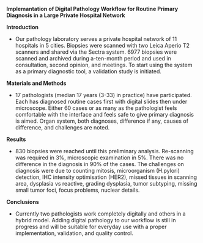 **Implemantation of Digital Pathology Workflow for Routine Primary Diagnosis in a Large Private Hospital Network**

**Introduction**

-   Our pathology laboratory serves a private hospital network of 11 hospitals in 5 cities. Biopsies were scanned with two Leica Aperio T2 scanners and shared via the Sectra system. 6977 biopsies were scanned and archived during a-ten-month period and used in consultation, second opinion, and meetings. To start using the system as a primary diagnostic tool, a validation study is initiated.

**Materials and Methods**

-   17 pathologists (median 17 years (3-33) in practice) have participated. Each has diagnosed routine cases first with digital slides then under microscope. Either 60 cases or as many as the pathologist feels comfortable with the interface and feels safe to give primary diagnosis is aimed. Organ system, both diagnoses, difference if any, causes of difference, and challenges are noted.

**Results**

-   830 biopsies were reached until this preliminary analysis. Re-scanning was required in 3%, microscopic examination in 5%. There was no difference in the diagnosis in 90% of the cases. The challenges on diagnosis were due to counting mitosis, microorganism (H.pylori) detection, IHC intensity optimisation (HER2), missed tissues in scanning area, dysplasia vs reactive, grading dysplasia, tumor subtyping, missing small tumor foci, focus problems, nuclear details.

**Conclusions**

-   Currently two pathologists work completely digitally and others in a hybrid model. Adding digital pathology to our workflow is still in progress and will be suitable for everyday use with a proper implementation, validation, and quality control.
